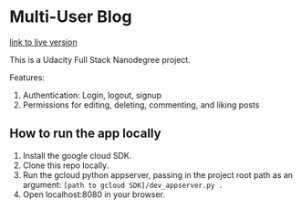 # Multi-User Blog
[link to live version](http://blog-project-udacity-158621.appspot.com/)

This is a Udacity Full Stack Nanodegree project.

Features:
1. Authentication: Login, logout, signup
1. Permissions for editing, deleting, commenting, and liking posts

## How to run the app locally
1. Install the google cloud SDK.
1. Clone this repo locally.
1. Run the gcloud python appserver, passing in the project root path as an argument: `[path to gcloud SDK]/dev_appserver.py .`
1. Open localhost:8080 in your browser.
